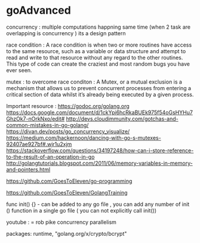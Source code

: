 # goAdvanced

concurrency : multiple computations happning same time (when 2 task are overlapping is concurrency )  its a design pattern

race condition : 
A race condition is when two or more routines have access to the same resource, such as a variable or data structure and attempt to read and write to that resource without any regard to the other routines. This type of code can create the craziest and most random bugs you have ever seen. 

mutex : to overcome race conditon :
A Mutex, or a mutual exclusion is a mechanism that allows us to prevent concurrent processes from entering a critical section of data whilst it’s already being executed by a given process.


















Important resource :
https://godoc.org/golang.org
https://docs.google.com/document/d/1ckYpi6hcRkaBUEk975f54oGsHYHu7GhzOk7-nOrkNxo/edit#
http://devs.cloudimmunity.com/gotchas-and-common-mistakes-in-go-golang/
https://divan.dev/posts/go_concurrency_visualize/
https://medium.com/hackernoon/dancing-with-go-s-mutexes-92407ae927bf#.wjr1u2xjm
https://stackoverflow.com/questions/34197248/how-can-i-store-reference-to-the-result-of-an-operation-in-go
http://golangtutorials.blogspot.com/2011/06/memory-variables-in-memory-and-pointers.html

https://github.com/GoesToEleven/go-programming

https://github.com/GoesToEleven/GolangTraining


func init() {} - can be added to any go file , you can add any number of init () function in a single go file ( you can not explicitly call init()) 

youtube : = rob pike concurrency parallelism

packages: runtime, "golang.org/x/crypto/bcrypt"